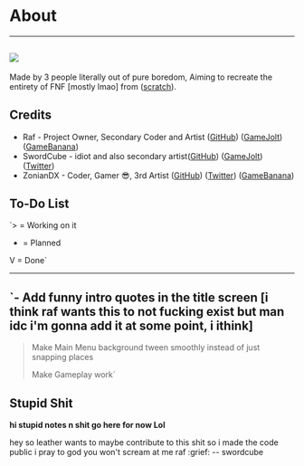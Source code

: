 # About
-----
![](https://media.discordapp.net/attachments/869237278642417665/922557605501599784/funkyLogo.png)
-----
Made by 3 people literally out of pure boredom, Aiming to recreate the entirety of FNF [mostly lmao] from ([scratch](https://scratch.mit.edu)).

## Credits
- Raf - Project Owner, Secondary Coder and Artist ([GitHub](https://github.com/RafaelGiacom)) ([GameJolt](https://gamejolt.com/@RafaelGiacom)) ([GameBanana](https://gamebanana.com/members/1739332))
- SwordCube - idiot and also secondary artist([GitHub](https://github.com/swordcube)) ([GameJolt](https://gamejolt.com/@swordcube)) ([Twitter](https://twitter.com/swordcube))
- ZonianDX - Coder, Gamer 😎, 3rd Artist ([GitHub](https://github.com/timeless13GH)) ([Twitter](https://twitter.com/ZonianDX)) ([GameBanana](https://gamebanana.com/members/2029461))

## To-Do List
`> = Working on it

- = Planned

V = Done`

--------------------------------------------------------------------

`- Add funny intro quotes in the title screen [i think raf wants this to not fucking exist but man idc i'm gonna add it at some point, i ithink]
- 
> Make Main Menu background tween smoothly instead of just snapping places
> 
> Make Gameplay work`

## Stupid Shit

**hi stupid notes n shit go here for now Lol**

hey so leather wants to maybe contribute to this shit so i made the code public
i pray to god you won't scream at me raf :grief: -- swordcube
